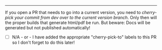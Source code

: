 

----

If you open a PR that needs to go into a current version, you need to *cherry-pick your commit from dev over to the current version branch*. Only then will the proper builds that generate html/pdf be run. But beware: Docs will be generated but not published automatically!

- [ ] N/A - or - I have added the appropriate "cherry-pick-to" labels to this PR so I don't forget to do this later!